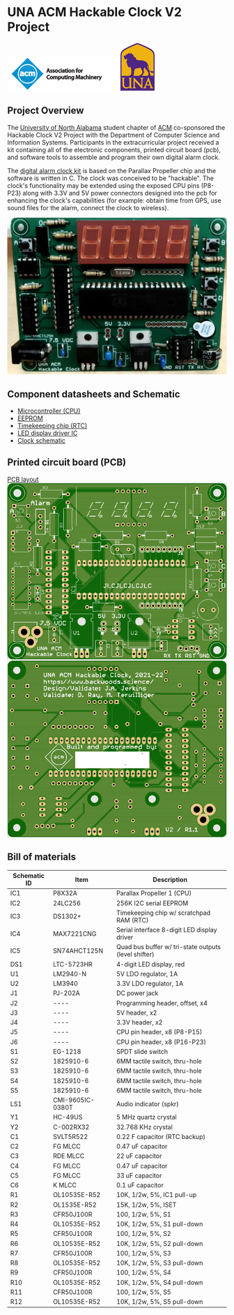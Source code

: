 # UNA ACM Hackable Clock V2 Project

![ACM logo](images/acm_logo_tablet.png)
![UNA logo](images/secondary-purple-outline-small.jpg)

## Project Overview

The [University of North Alabama](https://www.una.edu/computing) student chapter of [ACM](https://www.acm.org) co-sponsored the Hackable Clock V2 Project with the Department of Computer Science and Information Systems. Participants in the extracurricular project received a kit containing all of the electronic components, printed circuit board (pcb), and software tools to assemble and program their own digital alarm clock.

The [digital alarm clock kit](https://www.backwoods.science/hack2/) is based on the Parallax Propeller chip and the software is written in C. The clock was conceived to be "hackable". The clock's functionality may be extended using the exposed CPU pins (P8-P23) along with 3.3V and 5V power connectors designed into the pcb for enhancing the clock's capabilities (for example: obtain time from GPS, use sound files for the alarm, connect the clock to wireless).

![Completed clock V2/R1](images/completed_clock.png)

## Component datasheets and Schematic

* [Microcontroller (CPU)](https://www.parallax.com/package/p8x32a-propeller-datasheet/)
* [EEPROM](https://ww1.microchip.com/downloads/en/DeviceDoc/24AA256-24LC256-24FC256-Data-Sheet-20001203W.pdf)
* [Timekeeping chip (RTC)](https://datasheets.maximintegrated.com/en/ds/DS1302.pdf)
* [LED display driver IC](https://datasheets.maximintegrated.com/en/ds/MAX7219-MAX7221.pdf)
* [Clock schematic](design/Hackable_Clock_2_schematic.pdf)

## Printed circuit board (PCB)

[PCB layout](design/Hackable_Clock_2_board.pdf)
![Front V2/R1 of PCB](images/front.png)
![Back V2/R1 of PCB](images/back.png)

## Bill of materials

Schematic ID | Item             | Description
-------------|------------------|----------------
IC1  | P8X32A  | Parallax Propeller 1 (CPU)
IC2  | 24LC256  | 256K I2C serial EEPROM
IC3  | DS1302+  | Timekeeping chip w/ scratchpad RAM (RTC)
IC4  | MAX7221CNG  | Serial interface 8-digit LED display driver
IC5  | SN74AHCT125N  | Quad bus buffer w/ tri-state outputs (level shifter)
DS1  | LTC-5723HR  | 4-digit LED display, red
U1  | LM2940-N  | 5V LDO regulator, 1A
U2  | LM3940  | 3.3V LDO regulator, 1A
J1  | PJ-202A  | DC power jack
J2  | ----  | Programming header, offset, x4
J3  | ----  | 5V header, x2
J4  | ----  | 3.3V header, x2
J5  | ----  | CPU pin header, x8 (P8-P15)
J6  | ----  | CPU pin header, x8 (P16-P23)
S1  | EG-1218  | SPDT slide switch
S2  | 1825910-6  | 6MM tactile switch, thru-hole
S3  | 1825910-6  | 6MM tactile switch, thru-hole
S4  | 1825910-6  | 6MM tactile switch, thru-hole
S5  | 1825910-6  | 6MM tactile switch, thru-hole
LS1  | CMI-9605IC-0380T  | Audio indicator (spkr)
Y1  | HC-49US  | 5 MHz quartz crystal
Y2  | C-002RX32  | 32.768 KHz crystal
C1  | SVLT5R522  | 0.22 F capacitor (RTC backup)
C2  | FG MLCC  | 0.47 uF capacitor
C3  | RDE MLCC  | 22 uF capacitor
C4  | FG MLCC  | 0.47 uF capacitor
C5  | FG MLCC  | 33 uF capacitor
C6  | K MLCC  | 0.1 uF capacitor
R1  | OL10535E-R52  | 10K, 1/2w, 5%, IC1 pull-up
R2  | OL1535E-R52  | 15K, 1/2w, 5%, ISET
R3  | CFR50J100R  | 100, 1/2w, 5%, S1
R4  | OL10535E-R52  | 10K, 1/2w, 5%, S1 pull-down
R5  | CFR50J100R  | 100, 1/2w, 5%, S2
R6  | OL10535E-R52  | 10K, 1/2w, 5%, S2 pull-down
R7  | CFR50J100R  | 100, 1/2w, 5%, S3
R8  | OL10535E-R52  | 10K, 1/2w, 5%, S3 pull-down
R9  | CFR50J100R  | 100, 1/2w, 5%, S4
R10  | OL10535E-R52  | 10K, 1/2w, 5%, S4 pull-down
R11  | CFR50J100R  | 100, 1/2w, 5%, S5
R12  | OL10535E-R52  | 10K, 1/2w, 5%, S5 pull-down

